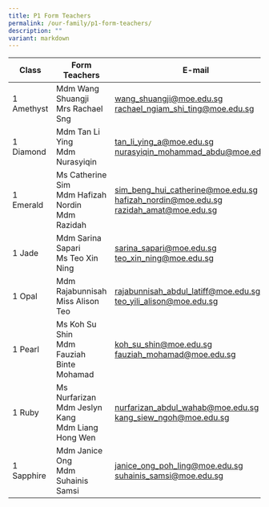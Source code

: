 ```yaml
---
title: P1 Form Teachers
permalink: /our-family/p1-form-teachers/
description: ""
variant: markdown
---
```

| Class | Form Teachers | E-mail |
| -------- | -------- | -------- |
| 1 Amethyst      |Mdm Wang Shuangji<br>Mrs Rachael Sng  | wang_shuangji@moe.edu.sg<br>rachael_ngiam_shi_ting@moe.edu.sg   |
|1 Diamond | Mdm Tan Li Ying<br>Mdm Nurasyiqin | tan_li_ying_a@moe.edu.sg<br>nurasyiqin_mohammad_abdu@moe.edu.sg
1 Emerald | Ms Catherine Sim<br>Mdm Hafizah Nordin<br>Mdm Razidah | sim_beng_hui_catherine@moe.edu.sg<br>hafizah_nordin@moe.edu.sg<br>razidah_amat@moe.edu.sg
1 Jade | Mdm Sarina Sapari<br>Ms Teo Xin Ning <br>| sarina_sapari@moe.edu.sg<br>teo_xin_ning@moe.edu.sg
1 Opal | Mdm Rajabunnisah<br>Miss Alison Teo<br>| rajabunnisah_abdul_latiff@moe.edu.sg<br>teo_yili_alison@moe.edu.sg<br>
1 Pearl | Ms Koh Su Shin<br>Mdm Fauziah Binte Mohamad| koh_su_shin@moe.edu.sg<br>fauziah_mohamad@moe.edu.sg<br>
1 Ruby | Ms Nurfarizan <br>Mdm Jeslyn Kang<br>Mdm Liang Hong Wen| nurfarizan_abdul_wahab@moe.edu.sg<br>kang_siew_ngoh@moe.edu.sg
1 Sapphire | Mdm Janice Ong<br>Mdm Suhainis Samsi| janice_ong_poh_ling@moe.edu.sg<br>suhainis_samsi@moe.edu.sg